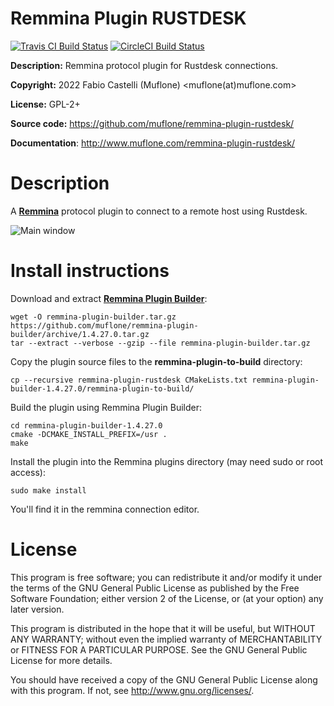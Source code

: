 # Remmina Plugin RUSTDESK

[![Travis CI Build Status](https://img.shields.io/travis/com/muflone/remmina-plugin-rustdesk/master.svg)](https://www.travis-ci.com/github/muflone/remmina-plugin-rustdesk)
[![CircleCI Build Status](https://img.shields.io/circleci/project/github/muflone/remmina-plugin-rustdesk/master.svg)](https://circleci.com/gh/muflone/remmina-plugin-rustdesk)

**Description:** Remmina protocol plugin for Rustdesk connections.

**Copyright:** 2022 Fabio Castelli (Muflone) <muflone(at)muflone.com>

**License:** GPL-2+

**Source code:** https://github.com/muflone/remmina-plugin-rustdesk/

**Documentation**: http://www.muflone.com/remmina-plugin-rustdesk/

# Description

A [**Remmina**](https://github.com/freerdp/remmina) protocol plugin to connect
to a remote host using Rustdesk.

![Main window](http://www.muflone.com/resources/remmina-plugin-rustdesk/archive/latest/english/general.png)

# Install instructions

Download and extract [**Remmina Plugin Builder**](https://github.com/muflone/remmina-plugin-builder/releases/):

    wget -O remmina-plugin-builder.tar.gz https://github.com/muflone/remmina-plugin-builder/archive/1.4.27.0.tar.gz
    tar --extract --verbose --gzip --file remmina-plugin-builder.tar.gz

Copy the plugin source files to the **remmina-plugin-to-build** directory:

    cp --recursive remmina-plugin-rustdesk CMakeLists.txt remmina-plugin-builder-1.4.27.0/remmina-plugin-to-build/

Build the plugin using Remmina Plugin Builder:

    cd remmina-plugin-builder-1.4.27.0
    cmake -DCMAKE_INSTALL_PREFIX=/usr .
    make

Install the plugin into the Remmina plugins directory (may need sudo or root
access):

    sudo make install

You'll find it in the remmina connection editor.

# License

This program is free software; you can redistribute it and/or modify
it under the terms of the GNU General Public License as published by
the Free Software Foundation; either version 2 of the License, or
(at your option) any later version.

This program is distributed in the hope that it will be useful, but WITHOUT
ANY WARRANTY; without even the implied warranty of MERCHANTABILITY or
FITNESS FOR A PARTICULAR PURPOSE.  See the GNU General Public License for
more details.

You should have received a copy of the GNU General Public License
along with this program.  If not, see <http://www.gnu.org/licenses/>.
